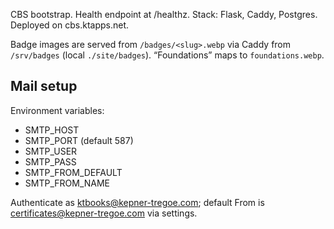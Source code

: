 CBS bootstrap. Health endpoint at /healthz. Stack: Flask, Caddy, Postgres. Deployed on cbs.ktapps.net.

Badge images are served from `/badges/<slug>.webp` via Caddy from `/srv/badges` (local `./site/badges`).
“Foundations” maps to `foundations.webp`.

## Mail setup

Environment variables:

- SMTP_HOST
- SMTP_PORT (default 587)
- SMTP_USER
- SMTP_PASS
- SMTP_FROM_DEFAULT
- SMTP_FROM_NAME

Authenticate as ktbooks@kepner-tregoe.com; default From is certificates@kepner-tregoe.com via settings.
